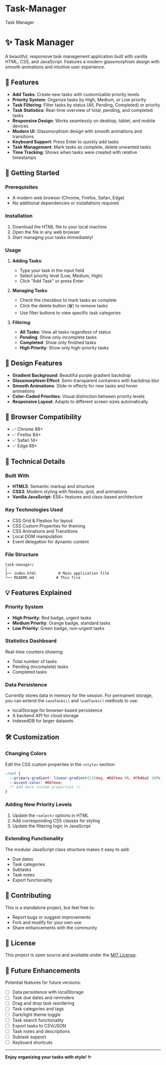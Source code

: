 # Task-Manager
Task Manager
# ✨ Task Manager

A beautiful, responsive task management application built with vanilla HTML, CSS, and JavaScript. Features a modern glassmorphism design with smooth animations and intuitive user experience.

## 🌟 Features

- **Add Tasks**: Create new tasks with customizable priority levels
- **Priority System**: Organize tasks by High, Medium, or Low priority
- **Task Filtering**: Filter tasks by status (All, Pending, Completed) or priority
- **Task Statistics**: Real-time overview of total, pending, and completed tasks
- **Responsive Design**: Works seamlessly on desktop, tablet, and mobile devices
- **Modern UI**: Glassmorphism design with smooth animations and transitions
- **Keyboard Support**: Press Enter to quickly add tasks
- **Task Management**: Mark tasks as complete, delete unwanted tasks
- **Time Tracking**: Shows when tasks were created with relative timestamps

## 🚀 Getting Started

### Prerequisites

- A modern web browser (Chrome, Firefox, Safari, Edge)
- No additional dependencies or installations required

### Installation

1. Download the HTML file to your local machine
2. Open the file in any web browser
3. Start managing your tasks immediately!

### Usage

1. **Adding Tasks**:
   - Type your task in the input field
   - Select priority level (Low, Medium, High)
   - Click "Add Task" or press Enter

2. **Managing Tasks**:
   - Check the checkbox to mark tasks as complete
   - Click the delete button (🗑️) to remove tasks
   - Use filter buttons to view specific task categories

3. **Filtering**:
   - **All Tasks**: View all tasks regardless of status
   - **Pending**: Show only incomplete tasks
   - **Completed**: Show only finished tasks
   - **High Priority**: Show only high-priority tasks

## 🎨 Design Features

- **Gradient Background**: Beautiful purple gradient backdrop
- **Glassmorphism Effect**: Semi-transparent containers with backdrop blur
- **Smooth Animations**: Slide-in effects for new tasks and hover animations
- **Color-Coded Priorities**: Visual distinction between priority levels
- **Responsive Layout**: Adapts to different screen sizes automatically

## 📱 Browser Compatibility

- ✅ Chrome 88+
- ✅ Firefox 84+
- ✅ Safari 14+
- ✅ Edge 88+

## 🔧 Technical Details

### Built With
- **HTML5**: Semantic markup and structure
- **CSS3**: Modern styling with flexbox, grid, and animations
- **Vanilla JavaScript**: ES6+ features and class-based architecture

### Key Technologies Used
- CSS Grid & Flexbox for layout
- CSS Custom Properties for theming
- CSS Animations and Transitions
- Local DOM manipulation
- Event delegation for dynamic content

### File Structure
```
task-manager/
│
├── index.html          # Main application file
└── README.md          # This file
```

## 💡 Features Explained

### Priority System
- **High Priority**: Red badge, urgent tasks
- **Medium Priority**: Orange badge, standard tasks  
- **Low Priority**: Green badge, non-urgent tasks

### Statistics Dashboard
Real-time counters showing:
- Total number of tasks
- Pending (incomplete) tasks
- Completed tasks

### Data Persistence
Currently stores data in memory for the session. For permanent storage, you can extend the `saveTasks()` and `loadTasks()` methods to use:
- localStorage for browser-based persistence
- A backend API for cloud storage
- IndexedDB for larger datasets

## 🛠️ Customization

### Changing Colors
Edit the CSS custom properties in the `<style>` section:
```css
:root {
  --primary-gradient: linear-gradient(135deg, #667eea 0%, #764ba2 100%);
  --accent-color: #667eea;
  /* Add more custom properties */
}
```

### Adding New Priority Levels
1. Update the `<select>` options in HTML
2. Add corresponding CSS classes for styling
3. Update the filtering logic in JavaScript

### Extending Functionality
The modular JavaScript class structure makes it easy to add:
- Due dates
- Task categories
- Subtasks
- Task notes
- Export functionality

## 🤝 Contributing

This is a standalone project, but feel free to:
- Report bugs or suggest improvements
- Fork and modify for your own use
- Share enhancements with the community

## 📄 License

This project is open source and available under the [MIT License](https://opensource.org/licenses/MIT).

## 🎯 Future Enhancements

Potential features for future versions:
- [ ] Data persistence with localStorage
- [ ] Task due dates and reminders
- [ ] Drag and drop task reordering
- [ ] Task categories and tags
- [ ] Dark/light theme toggle
- [ ] Task search functionality
- [ ] Export tasks to CSV/JSON
- [ ] Task notes and descriptions
- [ ] Subtask support
- [ ] Keyboard shortcuts

---

**Enjoy organizing your tasks with style! ✨**
